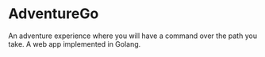 # AdventureGo
An adventure experience where you will have a command over the path you take. A web app implemented in Golang.
